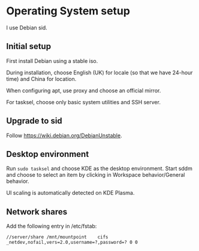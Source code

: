 # Operating System setup

I use Debian sid.

## Initial setup

First install Debian using a stable iso.

During installation, choose English (UK) for locale (so that we have 24-hour time) and China for location.

When configuring apt, use proxy and choose an official mirror.

For tasksel, choose only basic system utilities and SSH server.

## Upgrade to sid

Follow <https://wiki.debian.org/DebianUnstable>.

## Desktop environment

Run `sudo tasksel` and choose KDE as the desktop environment. Start sddm and choose to select an item by clicking in Workspace behavior/General behavior.

UI scaling is automatically detected on KDE Plasma.

## Network shares

Add the following entry in /etc/fstab:

```
//server/share /mnt/mountpoint    cifs    _netdev,nofail,vers=2.0,username=?,password=? 0 0
```
